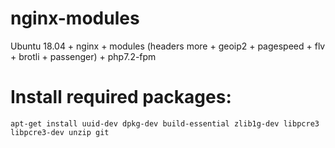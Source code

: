 # nginx-modules
Ubuntu 18.04 + nginx + modules (headers more + geoip2 + pagespeed + flv + brotli + passenger) + php7.2-fpm

# Install required packages:
```
apt-get install uuid-dev dpkg-dev build-essential zlib1g-dev libpcre3 libpcre3-dev unzip git
```
